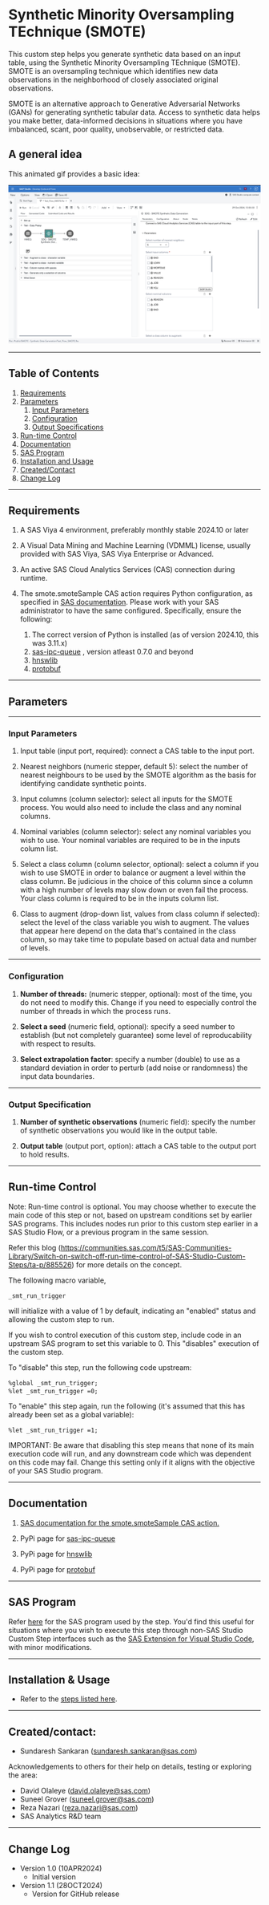 # Synthetic Minority Oversampling TEchnique (SMOTE) 

This custom step helps you generate synthetic data based on an input table, using the Synthetic Minority Oversampling TEchnique (SMOTE). SMOTE is an oversampling technique which identifies new data observations in the neighborhood of closely associated original observations. 

SMOTE is an alternative approach to Generative Adversarial Networks (GANs) for generating synthetic tabular data. Access to synthetic data helps you make better, data-informed decisions in situations where you have imbalanced, scant, poor quality, unobservable, or restricted data.

## A general idea

This animated gif provides a basic idea: 

[![SDG - SMOTE](./img/SDG_SMOTE.png)](https://www.youtube.com/watch?v=iVFv1ewVU20)

----
## Table of Contents
1. [Requirements](#requirements)
2. [Parameters](#parameters)
   1. [Input Parameters](#input-parameters)
   2. [Configuration](#configuration)
   3. [Output Specifications](#output-specifications)
3. [Run-time Control](#run-time-control)
4. [Documentation](#documentation)
5. [SAS Program](#sas-program)
6. [Installation and Usage](#installation--usage)
7. [Created/Contact](#createdcontact)
8. [Change Log](#change-log)
----
## Requirements

1. A SAS Viya 4 environment, preferably monthly stable 2024.10 or later

2. A Visual Data Mining and Machine Learning (VDMML) license, usually provided with SAS Viya, SAS Viya Enterprise or Advanced.

3. An active SAS Cloud Analytics Services (CAS) connection during runtime.

4. The smote.smoteSample CAS action requires Python configuration, as specified in [SAS documentation](https://go.documentation.sas.com/doc/en/pgmsascdc/default/casactml/casactml_smote_details01.htm). Please work with your SAS administrator to have the same configured. Specifically, ensure the following:

   1. The correct version of Python is installed (as of version 2024.10, this was 3.11.x)  
   2. [sas-ipc-queue](https://pypi.org/project/sas-ipc-queue/) , version atleast 0.7.0 and beyond 
   3. [hnswlib](https://pypi.org/project/hnswlib/)
   4. [protobuf](https://pypi.org/project/protobuf/)

-----
## Parameters
----
### Input Parameters

1. Input table (input port, required): connect a CAS table to the input port.

2. Nearest neighbors (numeric stepper, default 5): select the number of nearest neighbours to be used by the SMOTE algorithm as the basis for identifying candidate synthetic points.

3. Input columns (column selector): select all inputs for the SMOTE process.  You would also need to include the class and any nominal columns.

4. Nominal variables (column selector): select any nominal variables you wish to use. Your nominal variables are required to be in the inputs column list.

5. Select a class column (column selector, optional): select a column if you wish to use SMOTE in order to balance or augment a level within the class column.  Be judicious in the choice of this column since a column with a high number of levels may slow down or even fail the process.  Your class column is required to be in the inputs column list.

6. Class to augment (drop-down list, values from class column if selected): select the level of the class variable you wish to augment.  The values that appear here depend on the data that's contained in the class column, so may take time to populate based on actual data and number of levels.


----
### Configuration 

1. **Number of threads:** (numeric stepper, optional):  most of the time, you do not need to modify this.  Change if you need to especially control the number of threads in which the process runs.

2. **Select a seed** (numeric field, optional): specify a seed number to establish (but not completely guarantee) some level of reproducability with respect to results.
3. **Select extrapolation factor**: specify a number (double) to use as a standard deviation in order to perturb (add noise or randomness) the input data boundaries. 

----
### Output Specification


1. **Number of synthetic observations** (numeric field): specify the number of synthetic observations you would like in the output table.

2. **Output table** (output port, option): attach a CAS table to the output port to hold results.  

----
## Run-time Control

Note: Run-time control is optional.  You may choose whether to execute the main code of this step or not, based on upstream conditions set by earlier SAS programs.  This includes nodes run prior to this custom step earlier in a SAS Studio Flow, or a previous program in the same session.

Refer this blog (https://communities.sas.com/t5/SAS-Communities-Library/Switch-on-switch-off-run-time-control-of-SAS-Studio-Custom-Steps/ta-p/885526) for more details on the concept.

The following macro variable,
```sas
_smt_run_trigger
```

will initialize with a value of 1 by default, indicating an "enabled" status and allowing the custom step to run.

If you wish to control execution of this custom step, include code in an upstream SAS program to set this variable to 0.  This "disables" execution of the custom step.

To "disable" this step, run the following code upstream:

```sas
%global _smt_run_trigger;
%let _smt_run_trigger =0;
```

To "enable" this step again, run the following (it's assumed that this has already been set as a global variable):

```sas
%let _smt_run_trigger =1;
```


IMPORTANT: Be aware that disabling this step means that none of its main execution code will run, and any  downstream code which was dependent on this code may fail.  Change this setting only if it aligns with the objective of your SAS Studio program.

----
## Documentation

1. [SAS documentation for the smote.smoteSample CAS action.](https://go.documentation.sas.com/doc/en/pgmsascdc/default/casactml/casactml_smote_details01.htm)

2. PyPi page for [sas-ipc-queue](https://pypi.org/project/sas-ipc-queue/) 

3. PyPi page for [hnswlib](https://pypi.org/project/hnswlib/)
4. PyPi page for [protobuf](https://pypi.org/project/protobuf/)

----
## SAS Program

Refer [here](./extras/SDG_SMOTE_Synthetic_Data.sas) for the SAS program used by the step.  You'd find this useful for situations where you wish to execute this step through non-SAS Studio Custom Step interfaces such as the [SAS Extension for Visual Studio Code](https://github.com/sassoftware/vscode-sas-extension), with minor modifications. 

----
## Installation & Usage

- Refer to the [steps listed here](https://github.com/sassoftware/sas-studio-custom-steps#getting-started---making-a-custom-step-from-this-repository-available-in-sas-studio).

----
## Created/contact: 

- Sundaresh Sankaran (sundaresh.sankaran@sas.com)

Acknowledgements to others for their help on details, testing or exploring the area: 
- David Olaleye (david.olaleye@sas.com)
- Suneel Grover (suneel.grover@sas.com)
- Reza Nazari (reza.nazari@sas.com)
- SAS Analytics R&D team
----
## Change Log

* Version 1.0 (10APR2024) 
    * Initial version
* Version 1.1 (28OCT2024) 
    * Version for GitHub release
